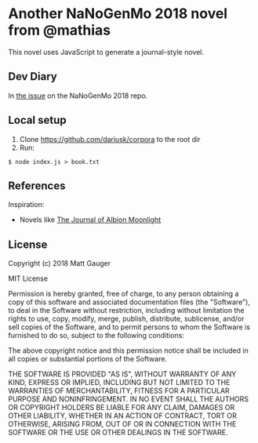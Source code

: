 # Another NaNoGenMo 2018 novel from @mathias

<!--Inspired by the NaNoGenMo 2018 entry [The League of Extraordinarily Dull Gentlemen](https://github.com/NaNoGenMo/2018/issues/6).-->

This novel uses JavaScript to generate a journal-style novel.

## Dev Diary

In [the issue](https://github.com/NaNoGenMo/2018/issues/101) on the NaNoGenMo 2018 repo.


## Local setup

1. Clone https://github.com/dariusk/corpora to the root dir
2. Run:

```
$ node index.js > book.txt
```

## References

Inspiration:
<!--* [The League of Extraordinarily Dull Gentlemen](https://github.com/NaNoGenMo/2018/issues/6)-->
* Novels like [The Journal of Albion Moonlight](https://www.goodreads.com/book/show/473557.The_Journal_of_Albion_Moonlight)

## License

Copyright (c) 2018 Matt Gauger

MIT License

Permission is hereby granted, free of charge, to any person obtaining a copy of this software and associated documentation files (the "Software"), to deal in the Software without restriction, including without limitation the rights to use, copy, modify, merge, publish, distribute, sublicense, and/or sell copies of the Software, and to permit persons to whom the Software is furnished to do so, subject to the following conditions:

The above copyright notice and this permission notice shall be included in all copies or substantial portions of the Software.

THE SOFTWARE IS PROVIDED "AS IS", WITHOUT WARRANTY OF ANY KIND, EXPRESS OR IMPLIED, INCLUDING BUT NOT LIMITED TO THE WARRANTIES OF MERCHANTABILITY, FITNESS FOR A PARTICULAR PURPOSE AND NONINFRINGEMENT. IN NO EVENT SHALL THE AUTHORS OR COPYRIGHT HOLDERS BE LIABLE FOR ANY CLAIM, DAMAGES OR OTHER LIABILITY, WHETHER IN AN ACTION OF CONTRACT, TORT OR OTHERWISE, ARISING FROM, OUT OF OR IN CONNECTION WITH THE SOFTWARE OR THE USE OR OTHER DEALINGS IN THE SOFTWARE.
